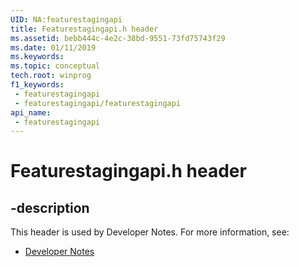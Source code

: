 ```yaml
---
UID: NA:featurestagingapi
title: Featurestagingapi.h header
ms.assetid: bebb444c-4e2c-38bd-9551-73fd75743f29
ms.date: 01/11/2019
ms.keywords: 
ms.topic: conceptual
tech.root: winprog
f1_keywords:
 - featurestagingapi
 - featurestagingapi/featurestagingapi
api_name:
 - featurestagingapi
---
```


# Featurestagingapi.h header


## -description

This header is used by Developer Notes. For more information, see:

- [Developer Notes](../_winprog/index.md)

